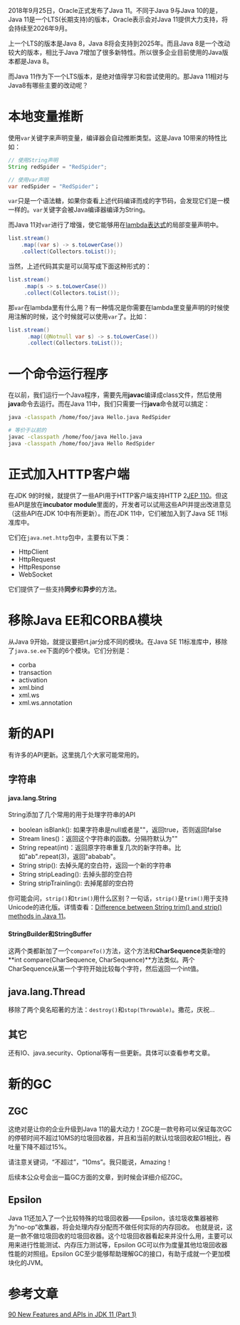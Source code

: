 2018年9月25日，Oracle正式发布了Java 11。不同于Java 9与Java 10的是，Java 11是一个LTS(长期支持)的版本，Oracle表示会对Java 11提供大力支持，将会持续至2026年9月。

上一个LTS的版本是Java 8，Java 8将会支持到2025年。而且Java 8是一个改动较大的版本，相比于Java 7增加了很多新特性。所以很多企业目前使用的Java版本都是Java 8。

而Java 11作为下一个LTS版本，是绝对值得学习和尝试使用的。那Java 11相对与Java8有哪些主要的改动呢？

# 本地变量推断
使用`var`关键字来声明变量，编译器会自动推断类型。这是Java 10带来的特性比如：

```java
// 使用String声明
String redSpider = "RedSpider";

// 使用var声明
var redSpider = "RedSpider"；
```

`var`只是一个语法糖，如果你查看上述代码编译而成的字节码，会发现它们是一模一样的。`var`关键字会被Java编译器编译为String。

而Java 11对`var`进行了增强，使它能够用在[lambda表达式](https://www.cnblogs.com/aoeiuv/p/5911692.html)的局部变量声明中。
```java
list.stream()
    .map((var s) -> s.toLowerCase())
    .collect(Collectors.toList());
```

当然，上述代码其实是可以简写成下面这种形式的：
```java
list.stream()
     .map(s -> s.toLowerCase())
     .collect(Collectors.toList());
```
那`var`在lambda里有什么用？有一种情况是你需要在lambda里变量声明的时候使用注解的时候，这个时候就可以使用`var`了。比如：
```java
list.stream()
      .map((@Notnull var s) -> s.toLowerCase())
      .collect(Collectors.toList());
```

# 一个命令运行程序
在以前，我们运行一个Java程序，需要先用**javac**编译成class文件，然后使用**java**命令去运行。而在Java 11中，我们只需要一行**java**命令就可以搞定：
```bash
java -classpath /home/foo/java Hello.java RedSpider

# 等价于以前的
javac -classpath /home/foo/java Hello.java
java -classpath /home/foo/java Hello RedSpider
```
# 正式加入HTTP客户端
在JDK 9的时候，就提供了一些API用于HTTP客户端支持HTTP 2[JEP 110](http://openjdk.java.net/jeps/110)。但这些API是放在**incubator module**里面的，开发者可以试用这些API并提出改进意见（这些API在JDK 10中有所更新）。而在JDK 11中，它们被加入到了Java SE 11标准库中。

它们在`java.net.http`包中，主要有以下类：
- HttpClient
- HttpRequest
- HttpResponse
- WebSocket

它们提供了一些支持**同步**和**异步**的方法。

# 移除Java EE和CORBA模块
从Java 9开始，就提议要把rt.jar分成不同的模块。在Java SE 11标准库中，移除了`java.se.ee`下面的6个模块。它们分别是：
- corba
- transaction
- activation
- xml.bind
- xml.ws
- xml.ws.annotation

# 新的API
有许多的API更新。这里挑几个大家可能常用的。
## 字符串
#### java.lang.String
String添加了几个常用的用于处理字符串的API
- boolean isBlank(): 如果字符串是null或者是""，返回true，否则返回false
- Stream lines()：返回这个字符串的函数。分隔符默认为"\"
- String repeat(int)：返回原字符串重复几次的新字符串。比如"ab".repeat(3)，返回"ababab"。
- String strip(): 去掉头尾的空白符，返回一个新的字符串
- String stripLeading(): 去掉头部的空白符
- String stripTrainling(): 去掉尾部的空白符

你可能会问，`strip()`和`trim()`用什么区别？一句话，`strip()`是`trim()`用于支持Unicode的进化版。详情查看：[Difference between String trim() and strip() methods in Java 11](https://stackoverflow.com/questions/51266582/difference-between-string-trim-and-strip-methods-in-java-11)。

#### StringBuilder和StringBuffer
这两个类都新加了一个`compareTo()`方法，这个方法和**CharSequence**类新增的**int compare(CharSequence, CharSequence)**方法类似。两个CharSequence从第一个字符开始比较每个字符，然后返回一个int值。

## java.lang.Thread
移除了两个臭名昭著的方法：`destroy()`和`stop(Throwable)`。撒花，庆祝...

## 其它
还有IO、java.security、Optional等有一些更新。具体可以查看参考文章。

# 新的GC
## ZGC
这绝对是让你的企业升级到Java 11的最大动力！ZGC是一款号称可以保证每次GC的停顿时间不超过10MS的垃圾回收器，并且和当前的默认垃圾回收起G1相比，吞吐量下降不超过15%。

请注意关键词，“不超过”，“10ms”。我只能说，Amazing！

后续本公众号会出一篇GC方面的文章，到时候会详细介绍ZGC。

## Epsilon
Java 11还加入了一个比较特殊的垃圾回收器——Epsilon，该垃圾收集器被称为“no-op”收集器，将会处理内存分配而不做任何实际的内存回收。 也就是说，这是一款不做垃圾回收的垃圾回收器。这个垃圾回收器看起来并没什么用，主要可以用来进行性能测试、内存压力测试等，Epsilon GC可以作为度量其他垃圾回收器性能的对照组。Epsilon GC至少能够帮助理解GC的接口，有助于成就一个更加模块化的JVM。

# 参考文章
[90 New Features and APIs in JDK 11 (Part 1)](https://dzone.com/articles/90-new-features-and-apis-in-jdk-11)